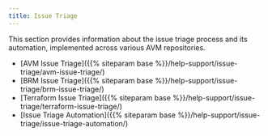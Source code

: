 ```yaml
---
title: Issue Triage
---
```


This section provides information about the issue triage process and its automation, implemented across various AVM repositories.

- [AVM Issue Triage]({{% siteparam base %}}/help-support/issue-triage/avm-issue-triage/)
- [BRM Issue Triage]({{% siteparam base %}}/help-support/issue-triage/brm-issue-triage/)
- [Terraform Issue Triage]({{% siteparam base %}}/help-support/issue-triage/terraform-issue-triage/)
- [Issue Triage Automation]({{% siteparam base %}}/help-support/issue-triage/issue-triage-automation/)
